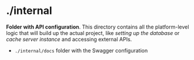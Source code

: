 # ./internal

**Folder with API configuration**. This directory contains all the platform-level logic that will build up the actual project, like _setting up the database_ or _cache server instance_ and accessing external APIs.

- `./internal/docs` folder with the Swagger configuration

